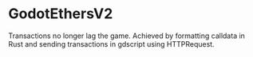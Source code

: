 # GodotEthersV2
Transactions no longer lag the game.  Achieved by formatting calldata in Rust and sending transactions in gdscript using HTTPRequest.
